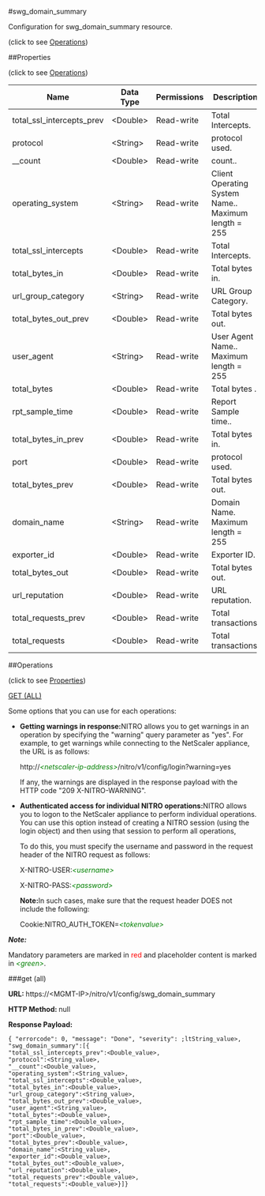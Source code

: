 #swg_domain_summary



Configuration for swg_domain_summary resource.

<span>(click to see [Operations](#operations))</span>



##Properties 

<span>(click to see [Operations](#operations))</span>





<table><thead><tr><th>Name</th><th>Data Type</th><th>Permissions</th><th>Description</th></tr></thead><tbody><tr><td>total_ssl_intercepts_prev</td><td>&lt;Double></td><td>Read-write</td><td>Total Intercepts.</td></tr><tr><td>protocol</td><td>&lt;String></td><td>Read-write</td><td>protocol used.</td></tr><tr><td>__count</td><td>&lt;Double></td><td>Read-write</td><td>count..</td></tr><tr><td>operating_system</td><td>&lt;String></td><td>Read-write</td><td>Client Operating System Name..<br>Maximum length = 255</td></tr><tr><td>total_ssl_intercepts</td><td>&lt;Double></td><td>Read-write</td><td>Total Intercepts.</td></tr><tr><td>total_bytes_in</td><td>&lt;Double></td><td>Read-write</td><td>Total bytes in.</td></tr><tr><td>url_group_category</td><td>&lt;String></td><td>Read-write</td><td>URL Group Category.</td></tr><tr><td>total_bytes_out_prev</td><td>&lt;Double></td><td>Read-write</td><td>Total bytes out.</td></tr><tr><td>user_agent</td><td>&lt;String></td><td>Read-write</td><td>User Agent Name..<br>Maximum length = 255</td></tr><tr><td>total_bytes</td><td>&lt;Double></td><td>Read-write</td><td>Total bytes .</td></tr><tr><td>rpt_sample_time</td><td>&lt;Double></td><td>Read-write</td><td>Report Sample time..</td></tr><tr><td>total_bytes_in_prev</td><td>&lt;Double></td><td>Read-write</td><td>Total bytes in.</td></tr><tr><td>port</td><td>&lt;Double></td><td>Read-write</td><td>protocol used.</td></tr><tr><td>total_bytes_prev</td><td>&lt;Double></td><td>Read-write</td><td>Total bytes out.</td></tr><tr><td>domain_name</td><td>&lt;String></td><td>Read-write</td><td>Domain Name.<br>Maximum length = 255</td></tr><tr><td>exporter_id</td><td>&lt;Double></td><td>Read-write</td><td>Exporter ID.</td></tr><tr><td>total_bytes_out</td><td>&lt;Double></td><td>Read-write</td><td>Total bytes out.</td></tr><tr><td>url_reputation</td><td>&lt;Double></td><td>Read-write</td><td>URL reputation.</td></tr><tr><td>total_requests_prev</td><td>&lt;Double></td><td>Read-write</td><td>Total transactions.</td></tr><tr><td>total_requests</td><td>&lt;Double></td><td>Read-write</td><td>Total transactions.</td></tr></tbody></table>

##Operations 

<span>(click to see [Properties](#properties))</span>





[GET (ALL)](#get-all)





Some options that you can use for each operations:

<ul><li><p><b>Getting warnings in response:</b>NITRO allows you to get warnings in an operation by specifying the "warning" query parameter as "yes". For example, to get warnings while connecting to the NetScaler appliance, the URL is as follows:</p><p>http://<span style="color:green;font-style:italic;">&lt;netscaler-ip-address&gt;</span>/nitro/v1/config/login?warning=yes</p><p>If any, the warnings are displayed in the response payload with the HTTP code "209 X-NITRO-WARNING".</p></li><li><p><b>Authenticated access for individual NITRO operations:</b>NITRO allows you to logon to the NetScaler appliance to perform individual operations. You can use this option instead of creating a NITRO session (using the login object) and then using that session to perform all operations,</p><p>To do this, you must specify the username and password in the request header of the NITRO request as follows:</p><p>X-NITRO-USER:<span style="color:green;font-style:italic;">&lt;username&gt;</span></p><p>X-NITRO-PASS:<span style="color:green;font-style:italic;">&lt;password&gt;</span></p><p><b>Note:</b>In such cases, make sure that the request header DOES not include the following:</p><p>Cookie:NITRO_AUTH_TOKEN=<span style="color:green;font-style:italic;">&lt;tokenvalue&gt;</span></p></li></ul>







***Note:*** 

Mandatory parameters are marked in <span style="color:#FF0000;">red</span> and placeholder content is marked in <span style="color:green;font-style:italic">&lt;green&gt;</span>.



###get (all)







<b>URL: </b>https://&lt;MGMT-IP&gt;/nitro/v1/config/swg_domain_summary

<b>HTTP Method: </b>null

<b>Response Payload: </b>
```
{ "errorcode": 0, "message": "Done", "severity": ;ltString_value>, "swg_domain_summary":[{
"total_ssl_intercepts_prev":<Double_value>,
"protocol":<String_value>,
"__count":<Double_value>,
"operating_system":<String_value>,
"total_ssl_intercepts":<Double_value>,
"total_bytes_in":<Double_value>,
"url_group_category":<String_value>,
"total_bytes_out_prev":<Double_value>,
"user_agent":<String_value>,
"total_bytes":<Double_value>,
"rpt_sample_time":<Double_value>,
"total_bytes_in_prev":<Double_value>,
"port":<Double_value>,
"total_bytes_prev":<Double_value>,
"domain_name":<String_value>,
"exporter_id":<Double_value>,
"total_bytes_out":<Double_value>,
"url_reputation":<Double_value>,
"total_requests_prev":<Double_value>,
"total_requests":<Double_value>}]}
```







